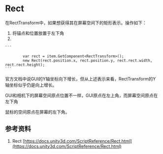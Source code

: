 # Rect

在RectTransform中，如果想获得其在屏幕空间下的矩形表示。操作如下：

1. 将锚点和位置放置于左下角
2.

````
```
````

````
        var rect = item.GetComponent<RectTransform>();
        new Rect(rect.position.x, rect.position.y, rect.rect.width, rect.rect.height);
```
````

官方文档中说GUI的Y轴坐标向下增长，但从上述表示来看，RectTransform的Y轴坐标似乎仍是向上增长。

GUI和相机下的屏幕空间原点位置不一样，GUI原点在左上角，而屏幕空间原点在左下角

鼠标的空间原点在屏幕的左下角。

## 参考资料

1. Rect [https://docs.unity3d.com/ScriptReference/Rect.html](https://docs.unity3d.com/ScriptReference/Rect.html)
